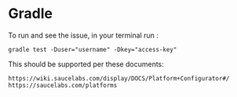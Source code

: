 # Gradle

To run and see the issue, in your terminal run :

    gradle test -Duser="username" -Dkey="access-key"


This should be supported per these documents:

    https://wiki.saucelabs.com/display/DOCS/Platform+Configurator#/
    https://saucelabs.com/platforms
